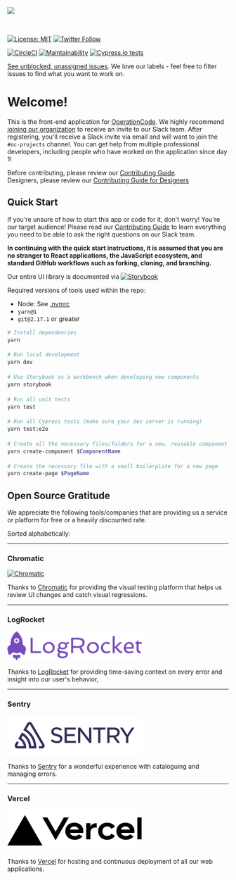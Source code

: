 ![]([https://operation-code-assets.s3.us-east-2.amazonaws.com/branding/logos/large-blue-logo.png](https://i.imgur.com/mW5LUGV.jpg))

<br />

[![License: MIT](https://img.shields.io/badge/License-MIT-blue.svg)](https://opensource.org/licenses/MIT)
[![Twitter Follow](https://img.shields.io/twitter/follow/operation_code.svg?style=social&label=Follow&style=social)](https://twitter.com/operation_code)

[![CircleCI](https://circleci.com/gh/OperationCode/front-end/tree/main.svg?style=svg)](https://circleci.com/gh/OperationCode/front-end/tree/main)
[![Maintainability](https://api.codeclimate.com/v1/badges/5010b82ce5d8e319a597/maintainability)](https://codeclimate.com/github/OperationCode/front-end/maintainability)
[![Cypress.io tests](https://img.shields.io/badge/cypress.io-tests-green.svg?style=flat-square)](https://cypress.io)

[See unblocked, unassigned issues](https://github.com/OperationCode/front-end/issues?q=is%3Aopen+is%3Aissue+-label%3A%22Status%3A+Blocked%22+no%3Aassignee). We love our labels - feel free to filter issues to find what you want to work on.

# Welcome!

This is the front-end application for [OperationCode](https://operationcode.org). We highly recommend [joining our organization](https://operationcode.org/join) to receive an invite to our Slack team. After registering, you'll receive a Slack invite via email and will want to join the `#oc-projects` channel. You can get help from multiple professional developers, including people who have worked on the application since day 1!

Before contributing, please review our [Contributing Guide](CONTRIBUTING.md).
<br />
Designers, please review our [Contributing Guide for Designers](CONTRIBUTING_TO_DESIGN.md)

## Quick Start

If you're unsure of how to start this app or code for it, don't worry! You're our target audience!
Please read our [Contributing Guide](CONTRIBUTING.md) to learn everything you need to be able to ask the right questions on our Slack team.

**In continuing with the quick start instructions, it is assumed that you are no stranger to React applications, the JavaScript ecosystem, and standard GitHub workflows such as forking, cloning, and branching.**

Our entire UI library is documented via [![Storybook](https://github.com/storybookjs/brand/blob/8d28584c89959d7075c237e9345955c895048977/badge/badge-storybook.svg)](http://storybook.operationcode.org)

Required versions of tools used within the repo:

- Node: See [.nvmrc](https://github.com/OperationCode/front-end/blob/main/.nvmrc)
- `yarn@1`
- `git@2.17.1` or greater

```sh
# Install dependencies
yarn

# Run local development
yarn dev

# Use Storybook as a workbench when developing new components
yarn storybook

# Run all unit tests
yarn test

# Run all Cypress tests (make sure your dev server is running)
yarn test:e2e

# Create all the necessary files/folders for a new, reusable component
yarn create-component $ComponentName

# Create the necessary file with a small boilerplate for a new page
yarn create-page $PageName
```

## Open Source Gratitude

We appreciate the following tools/companies that are providing us a service or platform for free or a heavily discounted rate.

Sorted alphabetically:

---

### Chromatic

<a href="https://www.chromatic.com/"><img src="https://user-images.githubusercontent.com/321738/84662277-e3db4f80-af1b-11ea-88f5-91d67a5e59f6.png" width="306" height="60" alt="Chromatic" /></a>

Thanks to [Chromatic](https://www.chromatic.com/) for providing the visual testing platform that helps us review UI changes and catch visual regressions.

---

### LogRocket

<a href="https://logrocket.com/"><img src="https://raw.githubusercontent.com/OperationCode/front-end/main/public/static/images/logrocket.svg" alt="LogRocket" width="306" /></a>

Thanks to [LogRocket](https://logrocket.com/) for providing time-saving context on every error and insight into our user's behavior,

---

### Sentry

<a href="https://www.sentry.io/"><img src="https://raw.githubusercontent.com/OperationCode/front-end/main/public/static/images/sentry.svg" width="306" height="90" alt="Sentry" /></a>

Thanks to [Sentry](https://getsentry.io) for a wonderful experience with cataloguing and managing errors.

---

### Vercel

<a href="https://vercel.com"><img src="https://raw.githubusercontent.com/OperationCode/front-end/main/public/static/images/vercel.svg" width="306" height="90" alt="Vercel" /></svg></a>

Thanks to [Vercel](https://vercel.com) for hosting and continuous deployment of all our web applications.
